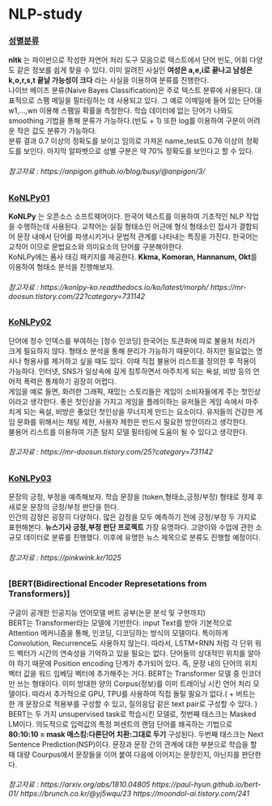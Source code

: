 # NLP-study
### [성별분류](성별분류/GenderClassification.ipynb)  
**nltk** 는 파이썬으로 작성한 자연어 처리 도구 모음으로 텍스트에서 단어 빈도, 어휘 다양도 같은 정보를 쉽게 찾을 수 있다. 
이미 알려진 사실인 **여성은 a,e,i로 끝나고 남성은 k,o,r,s,t 끝날 가능성이 크다** 라는 사실을 이용하여 분류를 진행한다.  
나이브 베이즈 분류(Naive Bayes Classification)은 주로 텍스트 분류에 사용된다. 대표적으로 스팸 메일을 필터링하는 데 사용되고 있다.
그 예로 이메일에 들어 있는 단어들 w1,...,wn 이용해 스팸일 확률을 측정한다. 학습 데이터에 없는 단어가 나와도 smoothing 기법을 통해 분류가 가능하다.(빈도 + 1)
또한 log를 이용하여 구분이 어려운 작은 값도 분류가 가능하다.  
분류 결과 0.7 이상의 정확도를 보이고 임의로 가져온 name_test도 0.76 이상의 정확도를 보인다. 마지막 알파벳으로 성별 구분은 약 70% 정확도를 보인다고 할 수 있다.

<h6> 참고자료 : https://anpigon.github.io/blog/busy/@anpigon/3/


### [KoNLPy01](KoNLPy01.ipynb)  
**KoNLPy** 는 오픈소스 소프트웨어이다. 한국어 텍스트를 이용하여 기초적인 NLP 작업을 수행하는데 사용된다. 교착어는 실질 형태소인 어근에 형식 형태소인 접사가 결합되어 문장 내에서 단어를 파생시키거나 문법적 관계를 나타내는 특징을 가진다. 한국어는 교착어 이므로 문법요소와 의미요소의 단어를 구분해야한다.  
KoNLPy에는 품사 태깅 패키지를 제공한다. **Kkma, Komoran, Hannanum, Okt**를 이용하여 형태소 분석을 진행해보자.

<h6> 참고자료 : https://konlpy-ko.readthedocs.io/ko/latest/morph/ https://mr-doosun.tistory.com/22?category=731142
  
  ### [KoNLPy02](KoNLPy02.ipynb)  
단어에 정수 인덱스를 부여하는 [정수 인코딩] 한국어는 토큰화에 따로 불용처 처리가 크게 필요하지 않다. 형태소 분석을 통해 분리가 가능하기 때문이다. 하지만 필요없는 명사나 형용사를 제거하고 싶을 때도 있다. 이때 직접 불용어 리스트를 정의한 후 적용이 가능하다. 인터넷, SNS가 일상속에 깊게 침투하면서 마주치게 되는 욕설, 비방 등의 언어적 폭력은 통제하기 굉장히 어렵다.  
게임을 예로 들면, 화려한 그래픽, 재밌는 스토리들은 게임이 소비자들에게 주는 첫인상이라고 생각한다. 좋은 첫인상을 가지고 게임을 플레이하는 유저들은 게임 속에서 마주치게 되는 욕설, 비방은 좋았던 첫인상을 무너지게 만드는 요소이다. 유저들의 건강한 게임 문화를 위해서는 채팅 제한, 사용자 제한은 반드시 필요한 방안이라고 생각한다.  
불용어 리스트를 이용하여 기존 탐지 모델 필터링에 도움이 될 수 있다고 생각한다. 

<h6> 참고자료 : https://mr-doosun.tistory.com/25?category=731142

  ### [KoNLPy03](KoNLPy03.ipynb)  
문장의 긍정, 부정을 예측해보자. 학습 문장을 (token,형태소,긍정/부정) 형태로 정제 후 새로운 문장의 긍정/부정 판단을 한다.  
인간의 감정은 굉장히 다양하다. 많은 감정을 모두 예측하기 전에  긍정/부정 두 가지로 표현해본다. **뉴스기사 긍정,부정 판단 프로젝트** 가장 유명하다. 고양이와 수업에 관한 소규모 데이터로 분류를 진행했다. 이후에 유명한 뉴스 제목으로 분류도 진행할 예정이다.

<h6> 참고자료 : https://pinkwink.kr/1025

  ### [BERT(Bidirectional Encoder Represetations from Transformers)]  
구글이 공개한 인공지능 언어모델 버트 공부(논문 분석 및 구현까지)  
BERT는 Transformer라는 모델에 기반한다. input Text를 받아 기본적으로 Attention 메커니즘을 통해, 인코딩, 디코딩하는 방식의 모델이다. 특이하게 Convolution, Recurrence도 사용하지 않는다. 따라서, LSTM+RNN 처럼 각 단위 워드 벡터가 시간의 연속성을 기억하고 있을 필요는 없다. 단어들의 상대적인 위치를 알아야 하기 때문에 Position encoding 단계가 추가되어 있다. 즉, 문장 내의 단어의 위치 벡터 값을 워드 임베딩 벡터에 추가해주는 거다. BERT는 Transformer 모델 중 인코더만 쓰는 형태이다. 이미 방대한 양의 Corpus(정보)를 이미 트레이닝 시킨 언어 처리 모델이다. 따라서 추가적으로 GPU, TPU를 사용하여 직접 돌릴 필요가 없다.( + 버트는 한 개 문장으로 적용부를 구성할 수 있고, 질의응답 같은 text pair로 구성할 수 있다. )  
BERT는  두 가지 unsupervised task로 학습시킨 모델로, 첫번째 태스크는 Masked LM이다. 의도적으로 입력값의 특정 퍼센트의 랜덤 단어를 왜곡하는 기법으로 **80:10:10 = mask 매스킹:다른단어 치환:그대로 두기** 구성된다. 두번째 태스크는 Next Sentence Prediction(NSP)이다. 문장과 문장 간의 관계에 대한 부분으로 학습을 할 때 대량 Courpus에서 문장들을 이어 붙여 다음에 이어지는 문장인지, 아닌지를 판단한다. 
<h6> 참고자료 : https://arxiv.org/abs/1810.04805 https://paul-hyun.github.io/bert-01/ https://brunch.co.kr/@yj5wqu/23 https://moondol-ai.tistory.com/241

